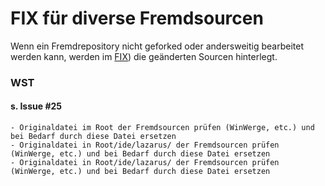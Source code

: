 FIX für diverse Fremdsourcen
============================

Wenn ein Fremdrepository nicht geforked oder andersweitig bearbeitet werden kann, werden im [FIX](https://github.com/AlfredGerke/LazarusIntrashipServices/tree/master/fix/ "https://github.com/AlfredGerke/LazarusIntrashipServices/tree/master/fix/")) die geänderten Sourcen hinterlegt.

### WST
#### s. Issue #25
    - Originaldatei im Root der Fremdsourcen prüfen (WinWerge, etc.) und bei Bedarf durch diese Datei ersetzen 
    - Originaldatei in Root/ide/lazarus/ der Fremdsourcen prüfen (WinWerge, etc.) und bei Bedarf durch diese Datei ersetzen 
    - Originaldatei in Root/ide/lazarus/ der Fremdsourcen prüfen (WinWerge, etc.) und bei Bedarf durch diese Datei ersetzen   
